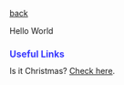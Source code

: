 [back](./)

Hello World

<h1 style="color:#3A3AFF; font-size:16px;">Useful Links</h1>
Is it Christmas? <a href="https://isitchristmas.com">Check here</a>.
